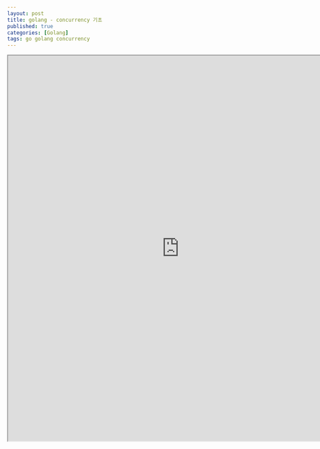 ```yaml
---
layout: post
title: golang - concurrency 기초
published: true
categories: [Golang]
tags: go golang concurrency
---
```

<iframe width="800" height="900" src="https://docs.google.com/document/d/e/2PACX-1vRyPrRUutwCCPMXdCeWJiAJOQVufVoFHFYeMAqHz3iq7FvlgAU1owp0vduq9MQ8Yzp7foxfv_vR5oxc/pub?embedded=true"></iframe>    
  